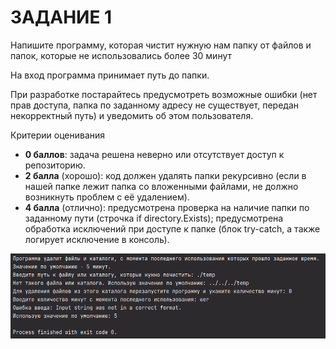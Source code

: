 # ЗАДАНИЕ 1

Напишите программу, которая чистит нужную нам папку от файлов и папок, которые не использовались более 30 минут

На вход программа принимает путь до папки.

При разработке постарайтесь предусмотреть возможные ошибки (нет прав доступа, папка по заданному адресу не существует,
передан некорректный путь) и уведомить об этом пользователя.

Критерии оценивания

- **0 баллов**: задача решена неверно или отсутствует доступ к репозиторию.
- **2 балла** (хорошо): код должен удалять папки рекурсивно (если в нашей папке лежит папка со вложенными файлами, не
  должно возникнуть проблем с её удалением).
- **4 балла** (отлично): предусмотрена проверка на наличие папки по заданному пути (строчка if directory.Exists);
  предусмотрена обработка исключений при доступе к папке (блок try-catch, а также логирует исключение в консоль).

![Screenshot](https://github.com/skripkalisa/SF_CSharp_OOP/blob/Module_8/Task1/Task1.png "Screenshot for Task1")
